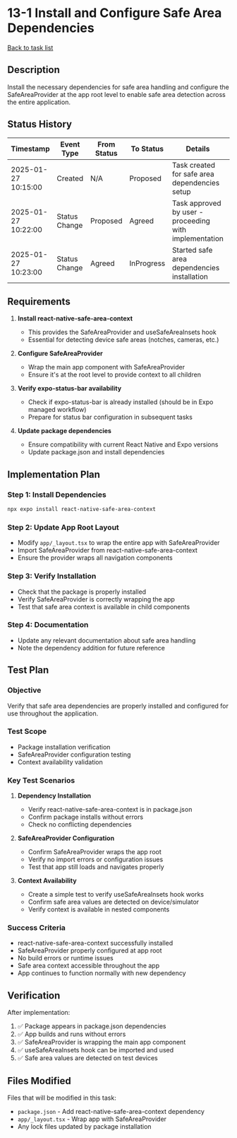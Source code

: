 # 13-1 Install and Configure Safe Area Dependencies

[Back to task list](mdc:tasks.md)

## Description

Install the necessary dependencies for safe area handling and configure the SafeAreaProvider at the app root level to enable safe area detection across the entire application.

## Status History

| Timestamp | Event Type | From Status | To Status | Details | User |
|-----------|------------|-------------|-----------|---------|------|
| 2025-01-27 10:15:00 | Created | N/A | Proposed | Task created for safe area dependencies setup | AI_Agent |
| 2025-01-27 10:22:00 | Status Change | Proposed | Agreed | Task approved by user - proceeding with implementation | AI_Agent |
| 2025-01-27 10:23:00 | Status Change | Agreed | InProgress | Started safe area dependencies installation | AI_Agent |

## Requirements

1. **Install react-native-safe-area-context**
   - This provides the SafeAreaProvider and useSafeAreaInsets hook
   - Essential for detecting device safe areas (notches, cameras, etc.)

2. **Configure SafeAreaProvider**
   - Wrap the main app component with SafeAreaProvider
   - Ensure it's at the root level to provide context to all children

3. **Verify expo-status-bar availability**
   - Check if expo-status-bar is already installed (should be in Expo managed workflow)
   - Prepare for status bar configuration in subsequent tasks

4. **Update package dependencies**
   - Ensure compatibility with current React Native and Expo versions
   - Update package.json and install dependencies

## Implementation Plan

### Step 1: Install Dependencies
```bash
npx expo install react-native-safe-area-context
```

### Step 2: Update App Root Layout
- Modify `app/_layout.tsx` to wrap the entire app with SafeAreaProvider
- Import SafeAreaProvider from react-native-safe-area-context
- Ensure the provider wraps all navigation components

### Step 3: Verify Installation
- Check that the package is properly installed
- Verify SafeAreaProvider is correctly wrapping the app
- Test that safe area context is available in child components

### Step 4: Documentation
- Update any relevant documentation about safe area handling
- Note the dependency addition for future reference

## Test Plan

### Objective
Verify that safe area dependencies are properly installed and configured for use throughout the application.

### Test Scope
- Package installation verification
- SafeAreaProvider configuration testing
- Context availability validation

### Key Test Scenarios

1. **Dependency Installation**
   - Verify react-native-safe-area-context is in package.json
   - Confirm package installs without errors
   - Check no conflicting dependencies

2. **SafeAreaProvider Configuration**
   - Confirm SafeAreaProvider wraps the app root
   - Verify no import errors or configuration issues
   - Test that app still loads and navigates properly

3. **Context Availability**
   - Create a simple test to verify useSafeAreaInsets hook works
   - Confirm safe area values are detected on device/simulator
   - Verify context is available in nested components

### Success Criteria
- react-native-safe-area-context successfully installed
- SafeAreaProvider properly configured at app root
- No build errors or runtime issues
- Safe area context accessible throughout the app
- App continues to function normally with new dependency

## Verification

After implementation:
1. ✅ Package appears in package.json dependencies
2. ✅ App builds and runs without errors
3. ✅ SafeAreaProvider is wrapping the main app component
4. ✅ useSafeAreaInsets hook can be imported and used
5. ✅ Safe area values are detected on test devices

## Files Modified

Files that will be modified in this task:
- `package.json` - Add react-native-safe-area-context dependency
- `app/_layout.tsx` - Wrap app with SafeAreaProvider
- Any lock files updated by package installation 